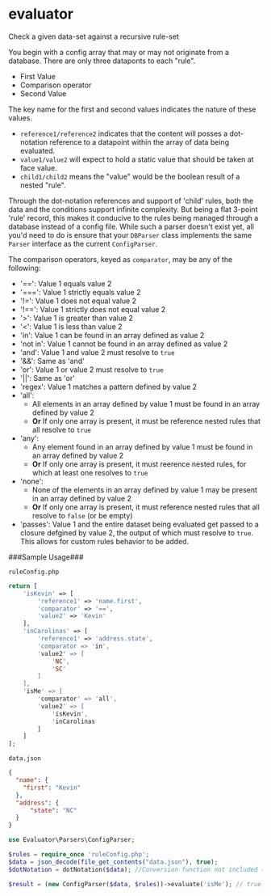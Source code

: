 # evaluator
Check a given data-set against a recursive rule-set

You begin with a config array that may or may not originate from a database. There are only three dataponts to each "rule".
- First Value
- Comparison operator
- Second Value

The key name for the first and second values indicates the nature of these values.
- `reference1/reference2` indicates that the content will posses a dot-notation reference to a datapoint within the array of data being evaluated.
- `value1/value2` will expect to hold a static value that should be taken at face value.
- `child1/child2` means the "value" would be the boolean result of a nested "rule".

Through the dot-notation references and support of 'child' rules, both the data and the conditions support infinite complexity. But being a flat 3-point 'rule' record, this makes it conducive to the rules being managed through a database instead of a config file. While such a parser doesn't exist yet, all you'd need to do is ensure that your `DBParser` class implements the same `Parser` interface as the current `ConfigParser`.

The comparison operators, keyed as `comparator`, may be any of the following:

- '==': Value 1 equals value 2
- '===': Value 1 strictly equals value 2
- '!=': Value 1 does not equal value 2
- '!==': Value 1 strictly does not equal value 2
- '>': Value 1 is greater than value 2
- '<': Value 1 is less than value 2
- 'in': Value 1 can be found in an array defined as value 2
- 'not in': Value 1 cannot be found in an array defined as value 2
- 'and': Value 1 and value 2 must resolve to `true`
- '&&': Same as 'and'
- 'or': Value 1 or value 2 must resolve to `true`
- '||': Same as 'or'
- 'regex': Value 1 matches a pattern defined by value 2
- 'all':
  - All elements in an array defined by value 1 must be found in an array defined by value 2
  - **Or** If only one array is present, it must be reference nested rules that all resolve to `true`
- 'any':
  - Any element found in an array defined by value 1 must be found in an array defined by value 2
  - **Or** If only one array is present, it must reerence nested rules, for which at least one resolves to `true`
- 'none':
  - None of the elements in an array defined by value 1 may be present in an array defined by value 2
  - **Or** If only one array is present, it must reference nested rules that all resolve to `false` (or be empty)
- 'passes': Value 1 and the entire dataset being evaluated get passed to a closure defgined by value 2, the output of which must resolve to `true`. This allows for custom rules behavior to be added.

###Sample Usage###

`ruleConfig.php`
```php
return [
    'isKevin' => [
        'reference1' => 'name.first',
        'comparator' => '==',
        'value2' => 'Kevin'
    ],
    'inCarolinas' => [
        'reference1' => 'address.state',
        'comparator => 'in',
        'value2' => [
            'NC',
            'SC'
        ]
    ],
    'isMe' => [
        'comparator' => 'all',
        'value2' => [
            'isKevin',
            'inCarolinas
        ]
    ]
];
```

`data.json`
```json
{
  "name": {
    "first": "Kevin"
  },
  "address": {
      "state": "NC"
  }
}
```

```php
use Evaluator\Parsers\ConfigParser;

$rules = require_once 'ruleConfig.php';
$data = json_decode(file_get_contents("data.json"), true);
$dotNotation = dotNotation($data); //Conversion function not included (yet)

$result = (new ConfigParser($data, $rules))->evaluate('isMe'); // true
```
